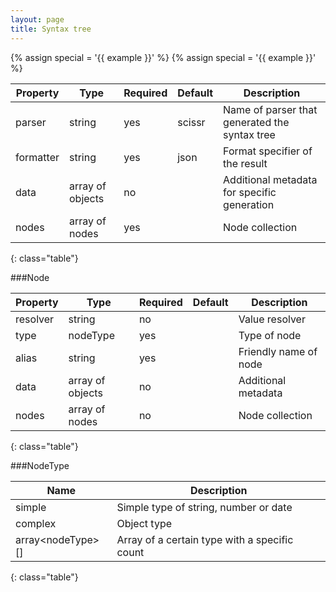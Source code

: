 ```yaml
---
layout: page
title: Syntax tree
---
```

{% assign special = '{{ example }}' %}
{% assign special = '{{ example }}' %}

| Property     | Type             | Required | Default | Description                                        |
| ------------ | ---------------- | -------- | --------| -------------------------------------------------- |
| parser       | string           | yes      | scissr  | Name of parser that generated the syntax tree      |
| formatter    | string           | yes      | json    | Format specifier of the result                     |
| data         | array of objects | no       |         | Additional metadata for specific generation        |
| nodes        | array of nodes   | yes      |         | Node collection                                    |
{: class="table"} 	

###Node

| Property | Type   	      | Required | Default | Description	            |
| -------- | ---------------- | -------- | ------- | -------------------------- |
| resolver | string 	      | no       |         | Value resolver             |
| type     | nodeType         | yes      |         | Type of node               |
| alias    | string           | yes      |         | Friendly name of node      |
| data     | array of objects | no       |         | Additional metadata        |
| nodes    | array of nodes   | no       |         | Node collection	        |
{: class="table"} 

###NodeType

| Name                    | Description	                                  |
| ----------------------- | --------------------------------------------- |
| simple                  | Simple type of string, number or date         |
| complex                 | Object type                                   |
| array&lt;nodeType&gt;[] | Array of a certain type with a specific count |
{: class="table"} 